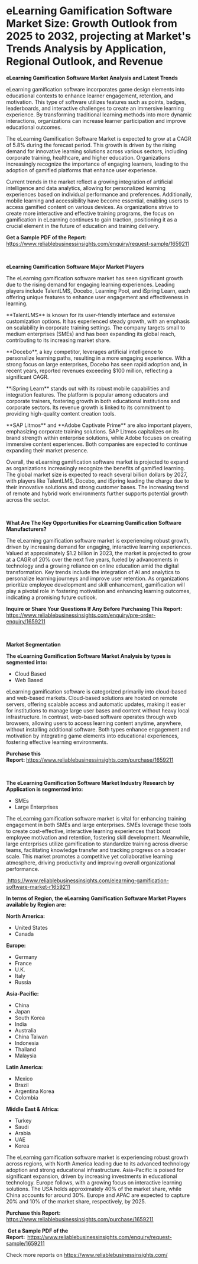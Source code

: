 <p><h1>eLearning Gamification Software Market Size: Growth Outlook from 2025 to 2032, projecting at Market's Trends Analysis by Application, Regional Outlook, and Revenue</h1></p><p><strong>eLearning Gamification Software Market Analysis and Latest Trends</strong></p>
<p><p>eLearning gamification software incorporates game design elements into educational contexts to enhance learner engagement, retention, and motivation. This type of software utilizes features such as points, badges, leaderboards, and interactive challenges to create an immersive learning experience. By transforming traditional learning methods into more dynamic interactions, organizations can increase learner participation and improve educational outcomes.</p><p>The eLearning Gamification Software Market is expected to grow at a CAGR of 5.8% during the forecast period. This growth is driven by the rising demand for innovative learning solutions across various sectors, including corporate training, healthcare, and higher education. Organizations increasingly recognize the importance of engaging learners, leading to the adoption of gamified platforms that enhance user experience.</p><p>Current trends in the market reflect a growing integration of artificial intelligence and data analytics, allowing for personalized learning experiences based on individual performance and preferences. Additionally, mobile learning and accessibility have become essential, enabling users to access gamified content on various devices. As organizations strive to create more interactive and effective training programs, the focus on gamification in eLearning continues to gain traction, positioning it as a crucial element in the future of education and training delivery.</p></p>
<p><strong>Get a Sample PDF of the Report:&nbsp;</strong> <a href="https://www.reliablebusinessinsights.com/enquiry/request-sample/1659211?utm_campaign=3322&utm_medium=2&utm_source=Github&utm_content=ia&utm_term=09032025&utm_id=elearning-gamification-software">https://www.reliablebusinessinsights.com/enquiry/request-sample/1659211</a></p>
<p>&nbsp;</p>
<p><strong>eLearning Gamification Software Major Market Players</strong></p>
<p><p>The eLearning gamification software market has seen significant growth due to the rising demand for engaging learning experiences. Leading players include TalentLMS, Docebo, Learning Pool, and iSpring Learn, each offering unique features to enhance user engagement and effectiveness in learning.</p><p>**TalentLMS** is known for its user-friendly interface and extensive customization options. It has experienced steady growth, with an emphasis on scalability in corporate training settings. The company targets small to medium enterprises (SMEs) and has been expanding its global reach, contributing to its increasing market share.</p><p>**Docebo**, a key competitor, leverages artificial intelligence to personalize learning paths, resulting in a more engaging experience. With a strong focus on large enterprises, Docebo has seen rapid adoption and, in recent years, reported revenues exceeding $100 million, reflecting a significant CAGR.</p><p>**iSpring Learn** stands out with its robust mobile capabilities and integration features. The platform is popular among educators and corporate trainers, fostering growth in both educational institutions and corporate sectors. Its revenue growth is linked to its commitment to providing high-quality content creation tools.</p><p>**SAP Litmos** and **Adobe Captivate Prime** are also important players, emphasizing corporate training solutions. SAP Litmos capitalizes on its brand strength within enterprise solutions, while Adobe focuses on creating immersive content experiences. Both companies are expected to continue expanding their market presence.</p><p>Overall, the eLearning gamification software market is projected to expand as organizations increasingly recognize the benefits of gamified learning. The global market size is expected to reach several billion dollars by 2027, with players like TalentLMS, Docebo, and iSpring leading the charge due to their innovative solutions and strong customer bases. The increasing trend of remote and hybrid work environments further supports potential growth across the sector.</p></p>
<p>&nbsp;</p>
<p><strong>What Are The Key Opportunities For eLearning Gamification Software Manufacturers?</strong></p>
<p><p>The eLearning gamification software market is experiencing robust growth, driven by increasing demand for engaging, interactive learning experiences. Valued at approximately $1.2 billion in 2023, the market is projected to grow at a CAGR of 20% over the next five years, fueled by advancements in technology and a growing reliance on online education amid the digital transformation. Key trends include the integration of AI and analytics to personalize learning journeys and improve user retention. As organizations prioritize employee development and skill enhancement, gamification will play a pivotal role in fostering motivation and enhancing learning outcomes, indicating a promising future outlook.</p></p>
<p><strong>Inquire or Share Your Questions If Any Before Purchasing This Report:</strong> <a href="https://www.reliablebusinessinsights.com/enquiry/pre-order-enquiry/1659211?utm_campaign=3322&utm_medium=2&utm_source=Github&utm_content=ia&utm_term=09032025&utm_id=elearning-gamification-software">https://www.reliablebusinessinsights.com/enquiry/pre-order-enquiry/1659211</a></p>
<p>&nbsp;</p>
<p><strong>Market Segmentation</strong></p>
<p><strong>The eLearning Gamification Software Market Analysis by types is segmented into:</strong></p>
<p><ul><li>Cloud Based</li><li>Web Based</li></ul></p>
<p><p>eLearning gamification software is categorized primarily into cloud-based and web-based markets. Cloud-based solutions are hosted on remote servers, offering scalable access and automatic updates, making it easier for institutions to manage large user bases and content without heavy local infrastructure. In contrast, web-based software operates through web browsers, allowing users to access learning content anytime, anywhere, without installing additional software. Both types enhance engagement and motivation by integrating game elements into educational experiences, fostering effective learning environments.</p></p>
<p><strong>Purchase this Report:&nbsp;</strong><a href="https://www.reliablebusinessinsights.com/purchase/1659211?utm_campaign=3322&utm_medium=2&utm_source=Github&utm_content=ia&utm_term=09032025&utm_id=elearning-gamification-software">https://www.reliablebusinessinsights.com/purchase/1659211</a></p>
<p>&nbsp;</p>
<p><strong>The eLearning Gamification Software Market Industry Research by Application is segmented into:</strong></p>
<p><ul><li>SMEs</li><li>Large Enterprises</li></ul></p>
<p><p>The eLearning gamification software market is vital for enhancing training engagement in both SMEs and large enterprises. SMEs leverage these tools to create cost-effective, interactive learning experiences that boost employee motivation and retention, fostering skill development. Meanwhile, large enterprises utilize gamification to standardize training across diverse teams, facilitating knowledge transfer and tracking progress on a broader scale. This market promotes a competitive yet collaborative learning atmosphere, driving productivity and improving overall organizational performance.</p></p>
<p><a href="https://www.reliablebusinessinsights.com/elearning-gamification-software-market-r1659211?utm_campaign=3322&utm_medium=2&utm_source=Github&utm_content=ia&utm_term=09032025&utm_id=elearning-gamification-software">&nbsp;https://www.reliablebusinessinsights.com/elearning-gamification-software-market-r1659211</a></p>
<p><strong>In terms of Region, the eLearning Gamification Software Market Players available by Region are:</strong></p>
<p>
    <p> <strong> North America: </strong>
        <ul>
            <li>United States</li>
            <li>Canada</li>
        </ul>
        </p> 
    <p> <strong> Europe: </strong>
        <ul>
            <li>Germany</li>
            <li>France</li>
            <li>U.K.</li>
            <li>Italy</li>
            <li>Russia</li>
        </ul>
        </p> 
    <p> <strong> Asia-Pacific: </strong>
        <ul>
            <li>China</li>
            <li>Japan</li>
            <li>South Korea</li>
            <li>India</li>
            <li>Australia</li>
            <li>China Taiwan</li>
            <li>Indonesia</li>
            <li>Thailand</li>
            <li>Malaysia</li>
        </ul>
        </p> 
    <p> <strong> Latin America: </strong>
        <ul>
            <li>Mexico</li>
            <li>Brazil</li>
            <li>Argentina Korea</li>
            <li>Colombia</li>
        </ul>
        </p> 
    <p> <strong> Middle East & Africa: </strong>
        <ul>
            <li>Turkey</li>
            <li>Saudi</li>
            <li>Arabia</li>
            <li>UAE</li>
            <li>Korea</li>
        </ul>
    </p>
    </p>
<p><p>The eLearning gamification software market is experiencing robust growth across regions, with North America leading due to its advanced technology adoption and strong educational infrastructure. Asia-Pacific is poised for significant expansion, driven by increasing investments in educational technology. Europe follows, with a growing focus on interactive learning solutions. The USA holds approximately 40% of the market share, while China accounts for around 30%. Europe and APAC are expected to capture 20% and 10% of the market share, respectively, by 2025.</p></p>
<p><strong>Purchase this Report: </strong><a href="https://www.reliablebusinessinsights.com/purchase/1659211?utm_campaign=3322&utm_medium=2&utm_source=Github&utm_content=ia&utm_term=09032025&utm_id=elearning-gamification-software">https://www.reliablebusinessinsights.com/purchase/1659211</a></p>
<p>&nbsp;<strong>Get a Sample PDF of the Report:&nbsp;&nbsp;</strong><a href="https://www.reliablebusinessinsights.com/enquiry/request-sample/1659211?utm_campaign=3322&utm_medium=2&utm_source=Github&utm_content=ia&utm_term=09032025&utm_id=elearning-gamification-software">https://www.reliablebusinessinsights.com/enquiry/request-sample/1659211</a></p>
<p><strong></strong></p>
<p>Check more reports on <a href="https://www.reliablebusinessinsights.com/?utm_campaign=3322&utm_medium=2&utm_source=Github&utm_content=ia&utm_term=09032025&utm_id=elearning-gamification-software">https://www.reliablebusinessinsights.com/</a></p>